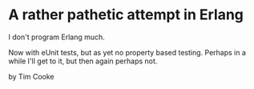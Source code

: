 # A rather pathetic attempt in Erlang

I don't program Erlang much.

Now with eUnit tests, but as yet no property based testing. Perhaps in a while I'll get to it, but then again perhaps not.

by Tim Cooke
